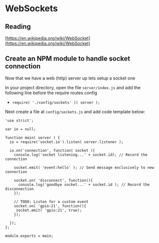 # WebSockets
## Reading
[https://en.wikipedia.org/wiki/WebSocket](https://en.wikipedia.org/wiki/WebSocket)

## Create an NPM module to handle socket connection
Now that we have a web (http) server up lets setup a socket one

In your project directory, open the file `server/index.js` and add the following line before the require routes config

* `require( './config/sockets' )( server );`
 
Next create a file at `config/sockets.js` and add code template below:

```
'use strict';

var io = null;

function main( server ) {
  io = require('socket.io').listen( server.listener );
  
  io.on('connection', function( socket ){
    console.log('socket listening...' + socket.id); // Record the connection

    socket.emit( 'event:hello' ); // Send message exclusively to new connection

    socket.on( 'disconnect', function(){
      console.log('goodbye socket...' + socket.id ); // Record the disconnection
    });
    
    // TODO: Listen for a custom event
    socket.on( 'gpio:21', function(){
     socket.emit( 'gpio:21', true);
    });
    
  });
};

module.exports = main;
```

